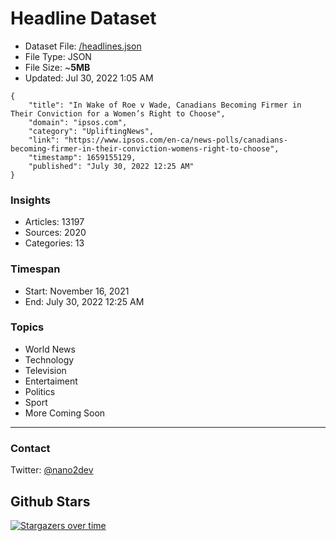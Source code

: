 # Headline Dataset

- Dataset File: [/headlines.json](https://raw.githubusercontent.com/fwd/news/master/headlines.json) 
- File Type: JSON
- File Size: ~**5MB**
- Updated: Jul 30, 2022 1:05 AM

```
{
    "title": "In Wake of Roe v Wade, Canadians Becoming Firmer in Their Conviction for a Women’s Right to Choose",
    "domain": "ipsos.com",
    "category": "UpliftingNews",
    "link": "https://www.ipsos.com/en-ca/news-polls/canadians-becoming-firmer-in-their-conviction-womens-right-to-choose",
    "timestamp": 1659155129,
    "published": "July 30, 2022 12:25 AM"
}
```

### Insights

- Articles: 13197
- Sources: 2020
- Categories: 13

### Timespan

- Start: November 16, 2021
- End: July 30, 2022 12:25 AM

### Topics

- World News
- Technology
- Television
- Entertaiment
- Politics
- Sport
- More Coming Soon

---

### Contact 

Twitter: [@nano2dev](https://twitter.com/nano2dev)

## Github Stars

[![Stargazers over time](https://starchart.cc/fwd/news.svg)](https://starchart.cc/fwd/news)
	